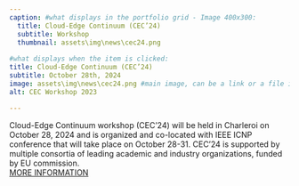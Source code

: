 ```yaml
---
caption: #what displays in the portfolio grid - Image 400x300:
  title: Cloud-Edge Continuum (CEC’24)
  subtitle: Workshop
  thumbnail: assets\img\news\cec24.png
  
#what displays when the item is clicked:
title: Cloud-Edge Continuum (CEC’24)
subtitle: October 28th, 2024
image: assets\img\news\cec24.png #main image, can be a link or a file in assets/img/portfolio
alt: CEC Workshop 2023

---
```

Cloud-Edge Continuum workshop (CEC’24) will be held in Charleroi on October 28, 2024 and is organized and co-located with IEEE ICNP conference that will take place on October 28-31. CEC’24 is supported by multiple consortia of leading academic and industry organizations, funded by EU commission. <br/>
<a href="https://cec24.github.io/" target="_blank">MORE INFORMATION</a>





